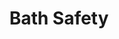 ---
ee_id: '4229'
site: '1'
type: '2'
long_id: 2014-033 Bath Safety
url: 2014-033-bath-safety
year: '2014'
medium: Foam pool noodle, Bounty paper towel rolls, sweatband, Medline cane
commission:
add_credit:
dims: '140 cm x variable width x variable depth '
pitch:
ps:
live_url:
related:
title: Bath Safety
youtube:
imgs: bath-safety-2014-033-full-Heart-01-database-SM.jpg
subheading:
year2: '2014'
download:
add_credits:
related_code:
! '':
layout: things-i-made
---